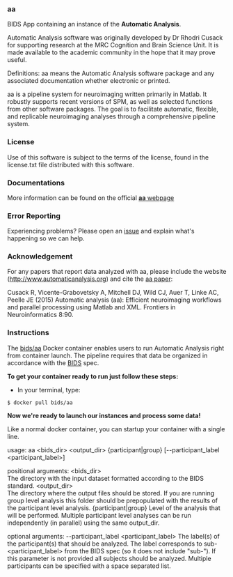 ### aa
BIDS App containing an instance of the **Automatic Analysis**.

Automatic Analysis software was originally developed by Dr Rhodri Cusack
for supporting research at the MRC Cognition and Brain Science Unit. It
is made available to the academic community in the hope that it may
prove useful.

Definitions: aa means the Automatic Analysis software package and any
associated documentation whether electronic or printed.

aa is a pipeline system for neuroimaging written primarily in Matlab. It
robustly supports recent versions of SPM, as well as selected functions
from other software packages. The goal is to facilitate automatic,
flexible, and replicable neuroimaging analyses through a comprehensive
pipeline system.

### License
Use of this software is subject to the terms of the license, found in
the license.txt file distributed with this software.

### Documentations
More information can be found on the official [**aa** webpage](http://www.automaticanalysis.org)

### Error Reporting
Experiencing problems? Please open an [issue](https://github.com/rhodricusack/automaticanalysis/issues/new) and explain what's happening so we can help.

### Acknowledgement
For any papers that report data analyzed with aa, please include the
website (http://www.automaticanalysis.org) and cite the [aa paper](http://dx.doi.org/10.3389/fninf.2014.00090):

Cusack R, Vicente-Grabovetsky A, Mitchell DJ, Wild CJ, Auer T, Linke AC,
Peelle JE (2015) Automatic analysis (aa): Efficient neuroimaging
workflows and parallel processing using Matlab and XML. Frontiers in
Neuroinformatics 8:90.

### Instructions

The [bids/aa](https://hub.docker.com/r/bids/aa/) Docker container enables users to run Automatic Analysis right from container launch. The pipeline requires that data be organized in accordance with the [BIDS](http://bids.neuroimaging.io) spec.

**To get your container ready to run just follow these steps:**

- In your terminal, type:
```{bash}
$ docker pull bids/aa
```

**Now we're ready to launch our instances and process some data!**

Like a normal docker container, you can startup your container with a single line. 

usage: aa <bids_dir> <output_dir> {participant|group} [--participant_label <participant_label>]

positional arguments:
  <bids_dir>          
					  The directory with the input dataset formatted
						according to the BIDS standard.
  <output_dir>		  
					  The directory where the output files should be stored.
						If you are running group level analysis this folder
						should be prepopulated with the results of the
						participant level analysis.
  {participant|group} 
					  Level of the analysis that will be performed. Multiple
						participant level analyses can be run independently
						(in parallel) using the same output_dir.

optional arguments:
  --participant_label <participant_label>
					  The label(s) of the participant(s) that should be
						analyzed. The label corresponds to
						sub-<participant_label> from the BIDS spec (so it does
						not include "sub-"). If this parameter is not provided
						all subjects should be analyzed. Multiple participants
						can be specified with a space separated list.
